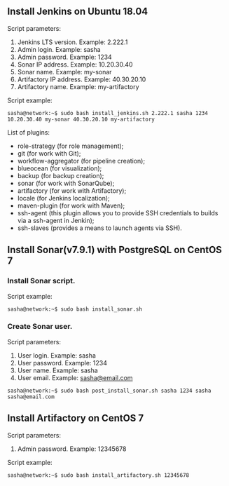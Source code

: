 ## Install Jenkins on Ubuntu 18.04

Script parameters:
1) Jenkins LTS version. Example: 2.222.1
2) Admin login. Example: sasha
3) Admin password. Example: 1234
4) Sonar IP address. Example: 10.20.30.40
5) Sonar name. Example: my-sonar
6) Artifactory IP address. Example: 40.30.20.10
7) Artifactory name. Example: my-artifactory

Script example:

```
sasha@network:~$ sudo bash install_jenkins.sh 2.222.1 sasha 1234 10.20.30.40 my-sonar 40.30.20.10 my-artifactory
```
List of plugins:
- role-strategy (for role management);
- git (for work with Git);
- workflow-aggregator (for pipeline creation);
- blueocean (for visualization);
- backup (for backup creation);
- sonar (for work with SonarQube);
- artifactory (for work with Artifactory);
- locale (for Jenkins localization);
- maven-plugin (for work with Maven);
- ssh-agent (this plugin allows you to provide SSH credentials to builds via a ssh-agent in Jenkin);
- ssh-slaves (provides a means to launch agents via SSH).
## Install Sonar(v7.9.1) with PostgreSQL on CentOS 7
### Install Sonar script.<br>
Script example:
```
sasha@network:~$ sudo bash install_sonar.sh
```
### Create Sonar user.<br>
Script parameters:
1) User login. Example: sasha
2) User password. Example: 1234
3) User name. Example: sasha
4) User email. Example: sasha@email.com
```
sasha@network:~$ sudo bash post_install_sonar.sh sasha 1234 sasha sasha@email.com
```
## Install Artifactory on CentOS 7
Script parameters:
1) Admin password. Example: 12345678

Script example:
```
sasha@network:~$ sudo bash install_artifactory.sh 12345678
```
